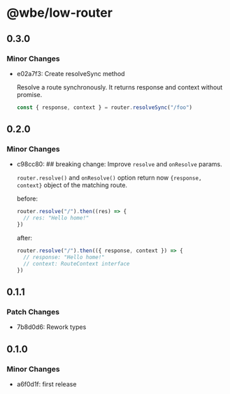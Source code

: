 # @wbe/low-router

## 0.3.0

### Minor Changes

- e02a7f3: Create resolveSync method

  Resolve a route synchronously. It returns response and context without promise.

  ```ts
  const { response, context } = router.resolveSync("/foo")
  ```

## 0.2.0

### Minor Changes

- c98cc80: ## breaking change: Improve `resolve` and `onResolve` params.

  `router.resolve()` and `onResolve()` option return now `{response, context}` object of the matching route.

  before:

  ```js
  router.resolve("/").then((res) => {
    // res: "Hello home!"
  })
  ```

  after:

  ```js
  router.resolve("/").then(({ response, context }) => {
    // response: "Hello home!"
    // context: RouteContext interface
  })
  ```

## 0.1.1

### Patch Changes

- 7b8d0d6: Rework types

## 0.1.0

### Minor Changes

- a6f0d1f: first release
